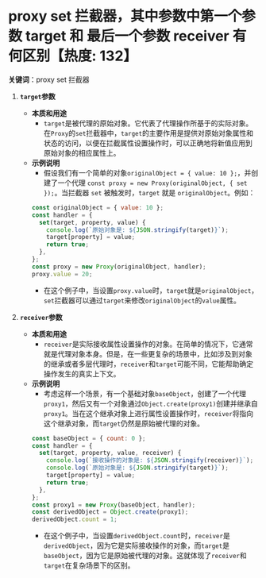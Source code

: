 # proxy set 拦截器，其中参数中第一个参数 target 和 最后一个参数 receiver 有何区别【热度: 132】

**关键词**：proxy set 拦截器

1. **`target`参数**

   - **本质和用途**
     - `target`是被代理的原始对象。它代表了代理操作所基于的实际对象。在`Proxy`的`set`拦截器中，`target`的主要作用是提供对原始对象属性和状态的访问，以便在拦截属性设置操作时，可以正确地将新值应用到原始对象的相应属性上。
   - **示例说明**
     - 假设我们有一个简单的对象`originalObject = { value: 10 };`，并创建了一个代理 `const proxy = new Proxy(originalObject, { set });`。当拦截器 `set` 被触发时，`target` 就是 `originalObject`。例如：
     ```javascript
     const originalObject = { value: 10 };
     const handler = {
       set(target, property, value) {
         console.log(`原始对象是: ${JSON.stringify(target)}`);
         target[property] = value;
         return true;
       },
     };
     const proxy = new Proxy(originalObject, handler);
     proxy.value = 20;
     ```
     - 在这个例子中，当设置`proxy.value`时，`target`就是`originalObject`，`set`拦截器可以通过`target`来修改`originalObject`的`value`属性。

2. **`receiver`参数**
   - **本质和用途**
     - `receiver`是实际接收属性设置操作的对象。在简单的情况下，它通常就是代理对象本身。但是，在一些更复杂的场景中，比如涉及到对象的继承或者多层代理时，`receiver`和`target`可能不同，它能帮助确定操作发生的真实上下文。
   - **示例说明**
     - 考虑这样一个场景，有一个基础对象`baseObject`，创建了一个代理`proxy1`，然后又有一个对象通过`Object.create(proxy1)`创建并继承自`proxy1`。当在这个继承对象上进行属性设置操作时，`receiver`将指向这个继承对象，而`target`仍然是原始被代理的对象。
     ```javascript
     const baseObject = { count: 0 };
     const handler = {
       set(target, property, value, receiver) {
         console.log(`接收操作的对象是: ${JSON.stringify(receiver)}`);
         console.log(`原始对象是: ${JSON.stringify(target)}`);
         target[property] = value;
         return true;
       },
     };
     const proxy1 = new Proxy(baseObject, handler);
     const derivedObject = Object.create(proxy1);
     derivedObject.count = 1;
     ```
     - 在这个例子中，当设置`derivedObject.count`时，`receiver`是`derivedObject`，因为它是实际接收操作的对象，而`target`是`baseObject`，因为它是原始被代理的对象。这就体现了`receiver`和`target`在复杂场景下的区别。